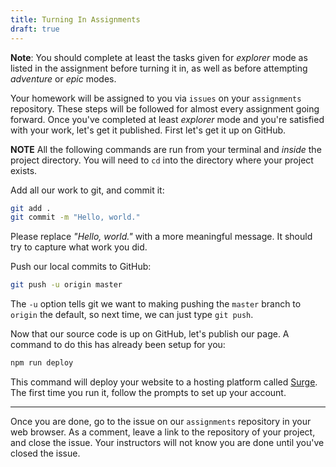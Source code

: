 ```yaml
---
title: Turning In Assignments
draft: true
---
```


**Note**: You should complete at least the tasks given for _explorer_ mode as listed in the assignment before turning
it in, as well as before attempting _adventure_ or _epic_ modes.

Your homework will be assigned to you via `issues` on your `assignments` repository. These steps will be followed for
almost every assignment going forward. Once you've completed at least _explorer_ mode and you're satisfied with your
work, let's get it published. First let's get it up on GitHub.

**NOTE** All the following commands are run from your terminal and _inside_ the project directory. You will need
to `cd` into the directory where your project exists.

Add all our work to git, and commit it:

```sh
git add .
git commit -m "Hello, world."
```

Please replace _"Hello, world."_ with a more meaningful message. It should try to capture what work you did.

Push our local commits to GitHub:

```sh
git push -u origin master
```

The `-u` option tells git we want to making pushing the `master` branch to `origin` the default, so next time, we can
just type `git push`.

Now that our source code is up on GitHub, let's publish our page. A command to do this has already been setup for you:

```sh
npm run deploy
```

This command will deploy your website to a hosting platform called [Surge](http://surge.sh/). The first time you run it,
follow the prompts to set up your account.

---

Once you are done, go to the issue on our `assignments` repository in your web browser. As a comment, leave a link
to the repository of your project, and close the issue. Your instructors will not know you are done until you've closed
the issue.
